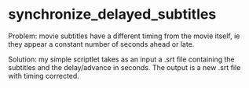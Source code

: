 # synchronize_delayed_subtitles
Problem: movie subtitles have a different timing from the movie itself, ie they appear a constant number of seconds ahead or late.

Solution: my simple scriptlet takes as an input a .srt file containing the subtitles and the delay/advance in seconds. The output is a new .srt file with timing corrected.
